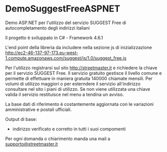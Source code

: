 # DemoSuggestFreeASPNET
Demo ASP.NET per l'utilizzo del servizio SUGGEST Free di autocompletamento degli indirizzi italiani

Il progetto è sviluppato in C# - Framework 4.6.1

L'end point della libreria da includere nella sezione js di inizializzazione 
    http://ec2-46-137-97-173.eu-west-1.compute.amazonaws.com/suggest/js/1.0/suggest_free.js

Per l'utilizzo registrarsi sul sito http://streetmaster.it e richiedere la chiave per il servizio SUGGEST Free.
Il servizio gratuito gestisce il livello comune e permette di effettuare in maniera gratuita 140000 chiamate mensili. 
Per volumi di utilizzo maggiori o per esterndere il servizio all'indirizzo consultare nel sito i piani di utilizzo.
Se non viene utilizzata una chiave valida il servizio restituisce nel menu a tendina un avviso.

La base dati di riferimento è costantemente aggiornata con le variazioni amministrative e postali ufficiali.
  
Output di base:
  - indirizzo verificato e corretto in tutti i suoi compomenti
  
Per ogni domanda o chiarimento manda una mail a supporto@streetmaster.it

